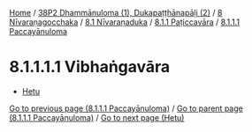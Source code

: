 
[Home](/) / [38P2 Dhammānuloma (1), Dukapaṭṭhānapāḷi (2)](../../../../../38P2.md) / [8 Nīvaraṇagocchaka](../../../../8.md) / [8.1 Nīvaraṇaduka](../../../8.1.md) / [8.1.1 Paṭiccavāra](../../8.1.1.md) / [8.1.1.1 Paccayānuloma](../8.1.1.1.md)

# 8.1.1.1.1 Vibhaṅgavāra

* [Hetu](8.1.1.1.1/Hetu.md)

[Go to previous page (8.1.1.1 Paccayānuloma)](../8.1.1.1.md) / [Go to parent page (8.1.1.1 Paccayānuloma)](../8.1.1.1.md) / [Go to next page (Hetu)](8.1.1.1.1/Hetu.md)


